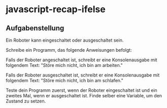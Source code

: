 # javascript-recap-ifelse

## Aufgabenstellung

Ein Roboter kann eingeschaltet oder ausgeschaltet sein.

Schreibe ein Programm, das folgende Anweisungen befolgt:

Falls der Roboter angeschaltet ist, schreibt er eine Konsolenausgabe mit folgendem Text: "Störe mich nicht, ich bin am arbeiten."

Falls der Roboter ausgeschaltet ist, schreibt er eine Konsolenausgabe mit folgendem Text: "Störe mich nicht, ich bin am schlafen."

Teste dein Programm zuerst, wenn der Roboter eingeschaltet ist und ein zweites Mal, wenn er ausgeschaltet ist. Finde selber eine Variable, um den Zustand zu setzen.
